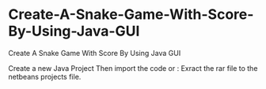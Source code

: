 # Create-A-Snake-Game-With-Score-By-Using-Java-GUI
Create A Snake Game With Score By Using Java GUI

Create a new Java Project Then import the code 
or :
Exract the rar file to the netbeans projects file.

